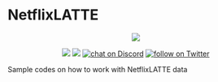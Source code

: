 # NetflixLATTE
<p align="center">
    <img src="https://pbs.twimg.com/profile_images/1472895182337159171/1CUoCsVD_400x400.jpg">
</p>
<p align="center">
    <a href="https://github.com/datalatte-ai/NetflixLATTE/graphs/contributors" alt="Contributors">
        <img src="https://img.shields.io/github/contributors/datalatte-ai/NetflixLATTE" /></a>
    <a href="https://github.com/datalatte-ai/NetflixLATTE/pulse" alt="Activity">
        <img src="https://img.shields.io/github/commit-activity/m/datalatte-ai/NetflixLATTE" /></a>
    <a href="https://discord.com/invite/saUmuZ3Rrw">
        <img src="https://img.shields.io/discord/308323056592486420?logo=discord"
            alt="chat on Discord"></a>
    <a href="https://twitter.com/intent/follow?screen_name=DATALATTE_">
        <img src="https://img.shields.io/twitter/follow/DATALATTE_?style=social&logo=twitter"
            alt="follow on Twitter"></a>
</p>


Sample codes on how to work with NetflixLATTE data

